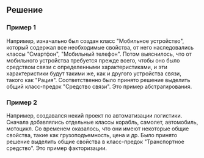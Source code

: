 ## Решение

### Пример 1

Например, изначально был создан класс "Мобильное устройство", который содержал все необходимые
свойства, от него наследовались классы "Смартфон", "Мобильный телефон". Потом выяснилось, что
от мобильного устройства требуется прежде всего, чтобы оно было средством связи с определенными
характеристиками, и эти характеристики будут такими же, как и другого устройства связи, такого как
"Рация". Соответственно было принято решение выделить общий класс-предок "Средство связи".
Это пример абстрагирования.


### Пример 2
Например, создавался некий проект по автоматизации логистики. Сначала добавлялись отдельные 
классы корабль, самолет, автомобиль, мотоцикл. Со временем оказалось, что они имеют некоторые
общие свойства, такие как грузоподъемность, цена и др. Было принято решение выделить общие
свойства в класс-предок "Транспортное средство". Это пример факторизации.
